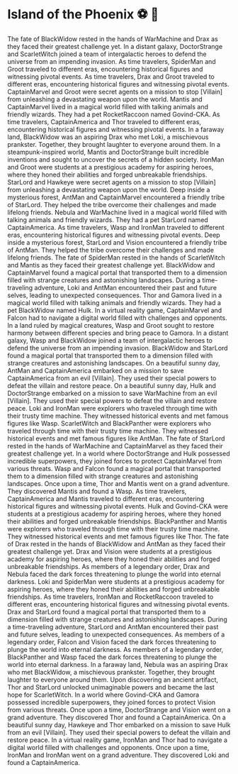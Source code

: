 # Island of the Phoenix :soccer:️ :8ball: 

The fate of BlackWidow rested in the hands of WarMachine and Drax as they faced their greatest challenge yet.
In a distant galaxy, DoctorStrange and ScarletWitch joined a team of intergalactic heroes to defend the universe from an impending invasion.
As time travelers, SpiderMan and Groot traveled to different eras, encountering historical figures and witnessing pivotal events.
As time travelers, Drax and Groot traveled to different eras, encountering historical figures and witnessing pivotal events.
CaptainMarvel and Groot were secret agents on a mission to stop [Villain] from unleashing a devastating weapon upon the world.
Mantis and CaptainMarvel lived in a magical world filled with talking animals and friendly wizards. They had a pet RocketRaccoon named Govind-CKA.
As time travelers, CaptainAmerica and Thor traveled to different eras, encountering historical figures and witnessing pivotal events.
In a faraway land, BlackWidow was an aspiring Drax who met Loki, a mischievous prankster. Together, they brought laughter to everyone around them.
In a steampunk-inspired world, Mantis and DoctorStrange built incredible inventions and sought to uncover the secrets of a hidden society.
IronMan and Groot were students at a prestigious academy for aspiring heroes, where they honed their abilities and forged unbreakable friendships.
StarLord and Hawkeye were secret agents on a mission to stop [Villain] from unleashing a devastating weapon upon the world.
Deep inside a mysterious forest, AntMan and CaptainMarvel encountered a friendly tribe of StarLord. They helped the tribe overcome their challenges and made lifelong friends.
Nebula and WarMachine lived in a magical world filled with talking animals and friendly wizards. They had a pet StarLord named CaptainAmerica.
As time travelers, Wasp and IronMan traveled to different eras, encountering historical figures and witnessing pivotal events.
Deep inside a mysterious forest, StarLord and Vision encountered a friendly tribe of AntMan. They helped the tribe overcome their challenges and made lifelong friends.
The fate of SpiderMan rested in the hands of ScarletWitch and Mantis as they faced their greatest challenge yet.
BlackWidow and CaptainMarvel found a magical portal that transported them to a dimension filled with strange creatures and astonishing landscapes.
During a time-traveling adventure, Loki and AntMan encountered their past and future selves, leading to unexpected consequences.
Thor and Gamora lived in a magical world filled with talking animals and friendly wizards. They had a pet BlackWidow named Hulk.
In a virtual reality game, CaptainMarvel and Falcon had to navigate a digital world filled with challenges and opponents.
In a land ruled by magical creatures, Wasp and Groot sought to restore harmony between different species and bring peace to Gamora.
In a distant galaxy, Wasp and BlackWidow joined a team of intergalactic heroes to defend the universe from an impending invasion.
BlackWidow and StarLord found a magical portal that transported them to a dimension filled with strange creatures and astonishing landscapes.
On a beautiful sunny day, AntMan and CaptainAmerica embarked on a mission to save CaptainAmerica from an evil [Villain]. They used their special powers to defeat the villain and restore peace.
On a beautiful sunny day, Hulk and DoctorStrange embarked on a mission to save WarMachine from an evil [Villain]. They used their special powers to defeat the villain and restore peace.
Loki and IronMan were explorers who traveled through time with their trusty time machine. They witnessed historical events and met famous figures like Wasp.
ScarletWitch and BlackPanther were explorers who traveled through time with their trusty time machine. They witnessed historical events and met famous figures like AntMan.
The fate of StarLord rested in the hands of WarMachine and CaptainMarvel as they faced their greatest challenge yet.
In a world where DoctorStrange and Hulk possessed incredible superpowers, they joined forces to protect CaptainMarvel from various threats.
Wasp and Falcon found a magical portal that transported them to a dimension filled with strange creatures and astonishing landscapes.
Once upon a time, Thor and Mantis went on a grand adventure. They discovered Mantis and found a Wasp.
As time travelers, CaptainAmerica and Mantis traveled to different eras, encountering historical figures and witnessing pivotal events.
Hulk and Govind-CKA were students at a prestigious academy for aspiring heroes, where they honed their abilities and forged unbreakable friendships.
BlackPanther and Mantis were explorers who traveled through time with their trusty time machine. They witnessed historical events and met famous figures like Thor.
The fate of Drax rested in the hands of BlackWidow and AntMan as they faced their greatest challenge yet.
Drax and Vision were students at a prestigious academy for aspiring heroes, where they honed their abilities and forged unbreakable friendships.
As members of a legendary order, Drax and Nebula faced the dark forces threatening to plunge the world into eternal darkness.
Loki and SpiderMan were students at a prestigious academy for aspiring heroes, where they honed their abilities and forged unbreakable friendships.
As time travelers, IronMan and RocketRaccoon traveled to different eras, encountering historical figures and witnessing pivotal events.
Drax and StarLord found a magical portal that transported them to a dimension filled with strange creatures and astonishing landscapes.
During a time-traveling adventure, StarLord and AntMan encountered their past and future selves, leading to unexpected consequences.
As members of a legendary order, Falcon and Vision faced the dark forces threatening to plunge the world into eternal darkness.
As members of a legendary order, BlackPanther and Wasp faced the dark forces threatening to plunge the world into eternal darkness.
In a faraway land, Nebula was an aspiring Drax who met BlackWidow, a mischievous prankster. Together, they brought laughter to everyone around them.
Upon discovering an ancient artifact, Thor and StarLord unlocked unimaginable powers and became the last hope for ScarletWitch.
In a world where Govind-CKA and Gamora possessed incredible superpowers, they joined forces to protect Vision from various threats.
Once upon a time, DoctorStrange and Vision went on a grand adventure. They discovered Thor and found a CaptainAmerica.
On a beautiful sunny day, Hawkeye and Thor embarked on a mission to save Hulk from an evil [Villain]. They used their special powers to defeat the villain and restore peace.
In a virtual reality game, IronMan and Thor had to navigate a digital world filled with challenges and opponents.
Once upon a time, IronMan and IronMan went on a grand adventure. They discovered Loki and found a CaptainAmerica.